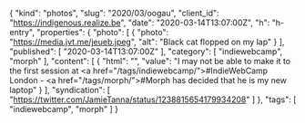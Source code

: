 {
  "kind": "photos",
  "slug": "2020/03/oogau",
  "client_id": "https://indigenous.realize.be",
  "date": "2020-03-14T13:07:00Z",
  "h": "h-entry",
  "properties": {
    "photo": [
      {
        "photo": "https://media.jvt.me/jeueb.jpeg",
        "alt": "Black cat flopped on my lap"
      }
    ],
    "published": [
      "2020-03-14T13:07:00Z"
    ],
    "category": [
      "indiewebcamp",
      "morph"
    ],
    "content": [
      {
        "html": "",
        "value": "I may not be able to make it to the first session at <a href=\"/tags/indiewebcamp/\">#IndieWebCamp</a> London - <a href=\"/tags/morph/\">#Morph</a> has decided that he is my new laptop"
      }
    ],
    "syndication": [
      "https://twitter.com/JamieTanna/status/1238815654179934208"
    ]
  },
  "tags": [
    "indiewebcamp",
    "morph"
  ]
}
